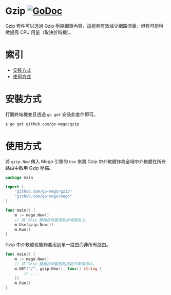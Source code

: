 # Gzip [![GoDoc](https://godoc.org/github.com/go-mego/gzip?status.svg)](https://godoc.org/github.com/go-mego/gzip)

Gzip 套件可以透過 Gzip 壓縮網頁內容，這能夠有效減少網路流量，但有可能稍微提高 CPU 用量（取決於時機）。

# 索引

* [安裝方式](#安裝方式)
* [使用方式](#使用方式)

# 安裝方式

打開終端機並且透過 `go get` 安裝此套件即可。

```bash
$ go get github.com/go-mego/gzip
```

# 使用方式

將 `gzip.New` 傳入 Mego 引擎的 `Use` 來將 Gzip 中介軟體作為全域中介軟體在所有路由中啟用 Gzip 壓縮。

```go
package main

import (
	"github.com/go-mego/gzip"
	"github.com/go-mego/mego"
)

func main() {
	m := mego.New()
	// 將 Gzip 壓縮技術套用到全域路由上。
	m.Use(gzip.New())
	m.Run()
}
```

Gzip 中介軟體也能夠套用到單一路由而非所有路由。

```go
func main() {
	m := mego.New()
	// 將 Gzip 壓縮技術套用到指定的單個路由。
	m.GET("/", gzip.New(), func() string {
		// ...
	})
	m.Run()
}
```
